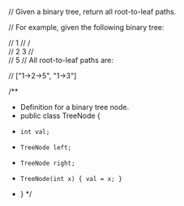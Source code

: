 // Given a binary tree, return all root-to-leaf paths.

// For example, given the following binary tree:

//    1
//  /   \
// 2     3
//  \
//   5
// All root-to-leaf paths are:

// ["1->2->5", "1->3"]

/**
 * Definition for a binary tree node.
 * public class TreeNode {
 *     int val;
 *     TreeNode left;
 *     TreeNode right;
 *     TreeNode(int x) { val = x; }
 * }
 */